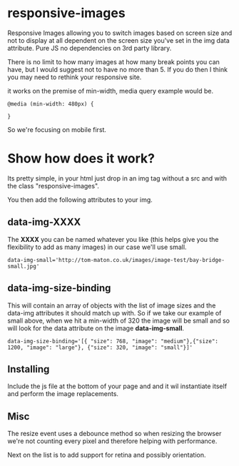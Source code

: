 responsive-images
==================

Responsive Images allowing you to switch images based on screen size and not to display at all dependent on the screen size you've set in the img data attribute. Pure JS no dependencies on 3rd party library.

There is no limit to how many images at how many break points you can have, but I would suggest not to have no more than 5. If you do then I think you may need to rethink your responsive site.

it works on the premise of min-width, media query example would be.

````
@media (min-width: 480px) {
    
}
````
So we're focusing on mobile first.

Show how does it work?
=======================

Its pretty simple, in your html just drop in an img tag without a src and with the class "responsive-images". 

You then add the following attributes to your img.

data-img-XXXX
---

The **XXXX** you can be named whatever you like (this helps give you the flexibility to add as many images) in our case we'll use small.

````
data-img-small='http://tom-maton.co.uk/images/image-test/bay-bridge-small.jpg'
````

data-img-size-binding
----

This will contain an array of objects with the list of image sizes and the data-img attributes it should match up with. So if we take our example of small above, when we hit a min-width of 320 the image will be small and so will look for the data attribute on the image **data-img-small**. 

````
data-img-size-binding='[{ "size": 768, "image": "medium"},{"size": 1200, "image": "large"}, {"size": 320, "image": "small"}]'
````

Installing
----

Include the js file at the bottom of your page and and it wil instantiate itself and perform the image replacements.

Misc
----

The resize event uses a debounce method so when resizing the browser we're not counting every pixel and therefore helping with performance.

Next on the list is to add support for retina and possibly orientation.
